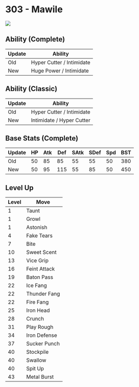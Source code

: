 # 303 - Mawile
![][303]

## Ability (Complete)

Update | Ability
---    | ---
Old    | Hyper Cutter / Intimidate
New    | Huge Power / Intimidate

## Ability (Classic)

Update | Ability
---    | ---
Old    | Hyper Cutter / Intimidate
New    | Intimidate / Hyper Cutter

## Base Stats (Complete)

Update | HP | Atk | Def | SAtk | SDef | Spd | BST
---    | ---| --- | --- | ---  | ---  | --- | ---
Old    | 50 |  85 |  85 |  55  |  55  |  50  |  380
New    | 50 |  95 |  115 |  55  |  85  |  50  |  450

## Level Up

Level | Move
---   | ---
  1   | Taunt
  1   | Growl
  1   | Astonish
  4   | Fake Tears
  7   | Bite
 10   | Sweet Scent
 13   | Vice Grip
 16   | Feint Attack
 19   | Baton Pass
 22   | Ice Fang
 22   | Thunder Fang
 22   | Fire Fang
 25   | Iron Head
 28   | Crunch
 31   | Play Rough
 34   | Iron Defense
 37   | Sucker Punch
 40   | Stockpile
 40   | Swallow
 40   | Spit Up
 43   | Metal Burst

[303]: ../img/pokemon/303.png
